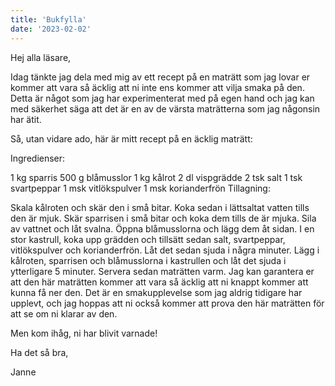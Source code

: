 ```yaml
---
title: 'Bukfylla'
date: '2023-02-02'
---
```

Hej alla läsare,

Idag tänkte jag dela med mig av ett recept på en maträtt som jag lovar er kommer att vara så äcklig att ni inte ens kommer att vilja smaka på den. Detta är något som jag har experimenterat med på egen hand och jag kan med säkerhet säga att det är en av de värsta maträtterna som jag någonsin har ätit.

Så, utan vidare ado, här är mitt recept på en äcklig maträtt:

Ingredienser:

1 kg sparris
500 g blåmusslor
1 kg kålrot
2 dl vispgrädde
2 tsk salt
1 tsk svartpeppar
1 msk vitlökspulver
1 msk korianderfrön
Tillagning:

Skala kålroten och skär den i små bitar. Koka sedan i lättsaltat vatten tills den är mjuk.
Skär sparrisen i små bitar och koka dem tills de är mjuka. Sila av vattnet och låt svalna.
Öppna blåmusslorna och lägg dem åt sidan.
I en stor kastrull, koka upp grädden och tillsätt sedan salt, svartpeppar, vitlökspulver och korianderfrön. Låt det sedan sjuda i några minuter.
Lägg i kålroten, sparrisen och blåmusslorna i kastrullen och låt det sjuda i ytterligare 5 minuter.
Servera sedan maträtten varm.
Jag kan garantera er att den här maträtten kommer att vara så äcklig att ni knappt kommer att kunna få ner den. Det är en smakupplevelse som jag aldrig tidigare har upplevt, och jag hoppas att ni också kommer att prova den här maträtten för att se om ni klarar av den.

Men kom ihåg, ni har blivit varnade!

Ha det så bra,

Janne